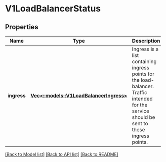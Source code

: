 # V1LoadBalancerStatus

## Properties
Name | Type | Description | Notes
------------ | ------------- | ------------- | -------------
**ingress** | [**Vec<::models::V1LoadBalancerIngress>**](v1.LoadBalancerIngress.md) | Ingress is a list containing ingress points for the load-balancer. Traffic intended for the service should be sent to these ingress points. | [optional] [default to null]

[[Back to Model list]](../README.md#documentation-for-models) [[Back to API list]](../README.md#documentation-for-api-endpoints) [[Back to README]](../README.md)


